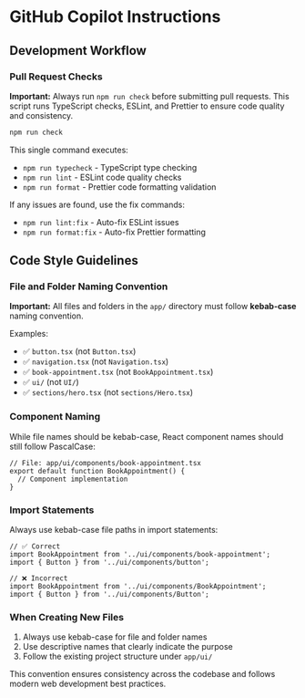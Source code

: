 # GitHub Copilot Instructions

## Development Workflow

### Pull Request Checks

**Important:** Always run `npm run check` before submitting pull requests. This script runs TypeScript checks, ESLint, and Prettier to ensure code quality and consistency.

```bash
npm run check
```

This single command executes:
- `npm run typecheck` - TypeScript type checking
- `npm run lint` - ESLint code quality checks
- `npm run format` - Prettier code formatting validation

If any issues are found, use the fix commands:
- `npm run lint:fix` - Auto-fix ESLint issues
- `npm run format:fix` - Auto-fix Prettier formatting

## Code Style Guidelines

### File and Folder Naming Convention

**Important:** All files and folders in the `app/` directory must follow **kebab-case** naming convention.

Examples:

- ✅ `button.tsx` (not `Button.tsx`)
- ✅ `navigation.tsx` (not `Navigation.tsx`)
- ✅ `book-appointment.tsx` (not `BookAppointment.tsx`)
- ✅ `ui/` (not `UI/`)
- ✅ `sections/hero.tsx` (not `sections/Hero.tsx`)

### Component Naming

While file names should be kebab-case, React component names should still follow PascalCase:

```tsx
// File: app/ui/components/book-appointment.tsx
export default function BookAppointment() {
  // Component implementation
}
```

### Import Statements

Always use kebab-case file paths in import statements:

```tsx
// ✅ Correct
import BookAppointment from '../ui/components/book-appointment';
import { Button } from '../ui/components/button';

// ❌ Incorrect
import BookAppointment from '../ui/components/BookAppointment';
import { Button } from '../ui/components/Button';
```

### When Creating New Files

1. Always use kebab-case for file and folder names
2. Use descriptive names that clearly indicate the purpose
3. Follow the existing project structure under `app/ui/`

This convention ensures consistency across the codebase and follows modern web development best practices.
